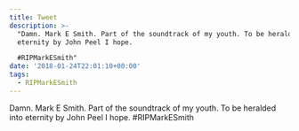```yaml
---
title: Tweet
description: >-
  "Damn. Mark E Smith. Part of the soundtrack of my youth. To be heralded into
  eternity by John Peel I hope.

  #RIPMarkESmith"
date: '2018-01-24T22:01:10+00:00'
tags:
  - RIPMarkESmith
---
```

Damn. Mark E Smith. Part of the soundtrack of my youth. To be heralded into eternity by John Peel I hope.
#RIPMarkESmith
